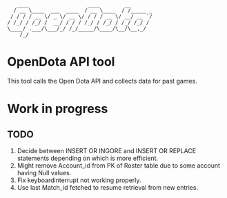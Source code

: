 ```
   ____                   ____        __       
  / __ \____  ___  ____  / __ \____  / /_____ _
 / / / / __ \/ _ \/ __ \/ / / / __ \/ __/ __ `/
/ /_/ / /_/ /  __/ / / / /_/ / /_/ / /_/ /_/ / 
\____/ .___/\___/_/ /_/_____/\____/\__/\__,_/  
    /_/                                        
```

# OpenDota API tool

This tool calls the Open Dota API and collects data for past games.

# Work in progress

## TODO

1. Decide between INSERT OR INGORE and INSERT OR REPLACE statements depending on which is more efficient.
2. Might remove Account_id from PK of Roster table due to some account having Null values.
3. Fix keyboardinterrupt not working properly.
4. Use last Match_id fetched to resume retrieval from new entries.
